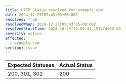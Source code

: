 ```yaml
---
title: HTTP Status resolved for example.com
date: 2024-12-25T09:43:05+00:00Z
resolved: True
resolvedWhen: 2024-12-25T09:43:05+00:00Z
resolvedStartTime: 2024-10-25T21:09:43.191474+00:00
severity: notice
affected:
  - example.com
section: issue
---
```


| Expected Statuses | Actual Status  |
|-------------------|----------------|
| 200, 301, 302 | 200 |
